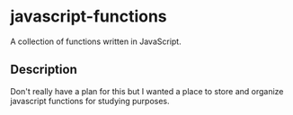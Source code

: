# javascript-functions
A collection of functions written in JavaScript.

## Description
Don't really have a plan for this but I wanted a place to store and organize javascript functions for studying purposes.